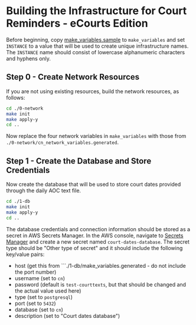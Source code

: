 # Building the Infrastructure for Court Reminders - eCourts Edition

Before beginning, copy [make_variables.sample](./make_variables.sample) to ```make_variables``` and set ```INSTANCE``` to a value that will be used to create unique infrastructure names. The ```INSTANCE``` name should consist of lowercase alphanumeric characters and hyphens only.

##  Step 0 - Create Network Resources
If you are not using existing resources, build the network resources, as follows:

```sh
cd ./0-network
make init
make apply-y
cd ..
```

Now replace the four network variables in ```make_variables``` with those from ```./0-network/cn_network_variables.generated```.

## Step 1 - Create the Database and Store Credentials
Now create the database that will be used to store court dates provided through the daily AOC text file.

```sh
cd ./1-db
make init
make apply-y
cd ..
```

The database credentials and connection information should be stored as a secret in AWS Secrets Manager. In the AWS console, navigate to [Secrets Manager](https://us-east-1.console.aws.amazon.com/secretsmanager/listsecrets?region=us-east-1) and create a new secret named ```court-dates-database```. The secret type should be "Other type of secret" and it should include the following key/value pairs:

- host (get this from ```./1-db/make_variables.generated - do not include the port number)
- username (set to ```cn```)
- password (default is ```test-courttexts```, but that should be changed and the actual value used here)
- type (set to ```postgresql```)
- port (set to ```5432```)
- database (set to ```cn```)
- description (set to "Court dates database")



